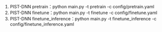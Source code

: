 1. PIST-DNN pretrain：python main.py -t pretrain -c config/pretrain.yaml
2. PIST-DNN finetune：python main.py -t finetune -c config/finetune.yaml
3. PIST-DNN finetune_inference：python main.py -t finetune_inference -c config/finetune_inference.yaml
